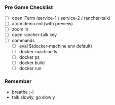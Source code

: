 ### Pre Game Checklist
- [ ] open iTerm (service-1 / service-2 / rancher-talk)
- [ ] atom demo.md (with preview)
- [ ] zoom in
- [ ] open rancher-talk.key
- [ ] commands
  - [ ] eval $(docker-machine env default)
  - [ ] docker-machine ls
  - [ ] docker ps
  - [ ] docker build
  - [ ] docker run

### Remember
- breathe ;-)
- talk slowly, go slowly
